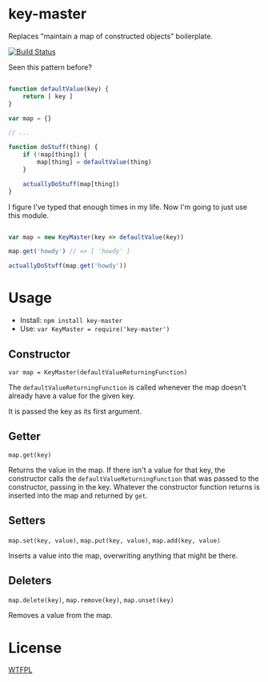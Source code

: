 # key-master

Replaces "maintain a map of constructed objects" boilerplate.

[![Build Status](https://travis-ci.org/TehShrike/key-master.svg)](https://travis-ci.org/TehShrike/key-master)

Seen this pattern before?

<!-- js
var KeyMaster = require('./')
function actuallyDoStuff() {

}
-->

```js

function defaultValue(key) {
	return [ key ]
}

var map = {}

// ...

function doStuff(thing) {
	if (!map[thing]) {
		map[thing] = defaultValue(thing)
	}

	actuallyDoStuff(map[thing])
}

```

I figure I've typed that enough times in my life.  Now I'm going to just use this module.

```js

var map = new KeyMaster(key => defaultValue(key))

map.get('howdy') // => [ 'howdy' ]

actuallyDoStuff(map.get('howdy'))

```

# Usage

- Install: `npm install key-master`
- Use: `var KeyMaster = require('key-master')`

## Constructor

`var map = KeyMaster(defaultValueReturningFunction)`

The `defaultValueReturningFunction` is called whenever the map doesn't already have a value for the given key.

It is passed the key as its first argument.

## Getter

`map.get(key)`

Returns the value in the map.  If there isn't a value for that key, the constructor calls the `defaultValueReturningFunction` that was passed to the constructor, passing in the key.  Whatever the constructor function returns is inserted into the map and returned by `get`.

## Setters

`map.set(key, value)`, `map.put(key, value)`, `map.add(key, value)`

Inserts a value into the map, overwriting anything that might be there.

## Deleters

`map.delete(key)`, `map.remove(key)`, `map.unset(key)`

Removes a value from the map.

# License

[WTFPL](http://wtfpl2.com)
